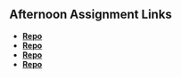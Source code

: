 ## Afternoon Assignment Links

* **[Repo](https://github.com/everettsmith928/fs-journal)**
* **[Repo](https://github.com/everettsmith928/coolsite)**
* **[Repo](https://github.com/everettsmith928/touchgrass)**
* **[Repo](https://github.com/everettsmith928/<ASSIGNMENT_REPO>)**
